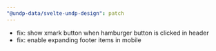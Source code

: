 ```yaml
---
"@undp-data/svelte-undp-design": patch
---
```


- fix: show xmark button when hamburger button is clicked in header
- fix: enable expanding footer items in mobile
